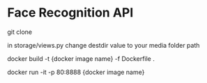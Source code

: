 # Face Recognition API


git clone

in storage/views.py change destdir value to your media folder path

docker build -t {docker image name} -f Dockerfile .

docker run -it -p 80:8888 {docker image name}
